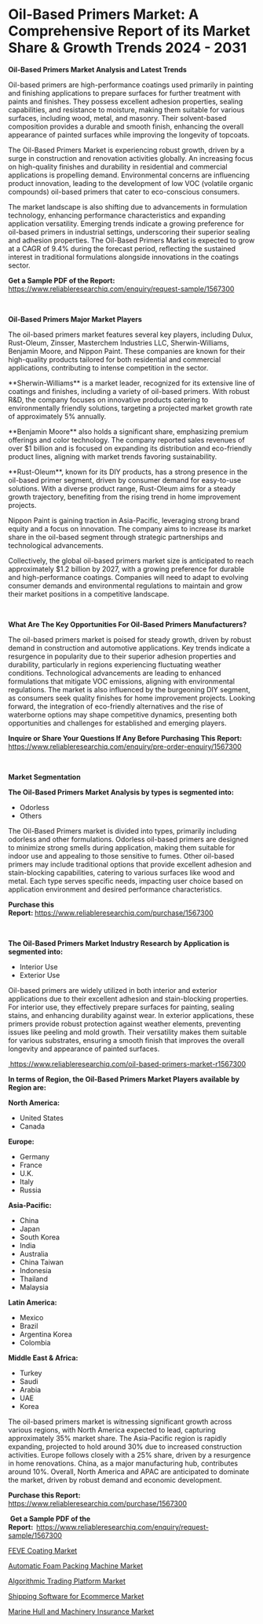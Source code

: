 <p><h1>Oil-Based Primers Market: A Comprehensive Report of its Market Share & Growth Trends 2024 - 2031</h1></p><p><strong>Oil-Based Primers Market Analysis and Latest Trends</strong></p>
<p><p>Oil-based primers are high-performance coatings used primarily in painting and finishing applications to prepare surfaces for further treatment with paints and finishes. They possess excellent adhesion properties, sealing capabilities, and resistance to moisture, making them suitable for various surfaces, including wood, metal, and masonry. Their solvent-based composition provides a durable and smooth finish, enhancing the overall appearance of painted surfaces while improving the longevity of topcoats.</p><p>The Oil-Based Primers Market is experiencing robust growth, driven by a surge in construction and renovation activities globally. An increasing focus on high-quality finishes and durability in residential and commercial applications is propelling demand. Environmental concerns are influencing product innovation, leading to the development of low VOC (volatile organic compounds) oil-based primers that cater to eco-conscious consumers.</p><p>The market landscape is also shifting due to advancements in formulation technology, enhancing performance characteristics and expanding application versatility. Emerging trends indicate a growing preference for oil-based primers in industrial settings, underscoring their superior sealing and adhesion properties. The Oil-Based Primers Market is expected to grow at a CAGR of 9.4% during the forecast period, reflecting the sustained interest in traditional formulations alongside innovations in the coatings sector.</p></p>
<p><strong>Get a Sample PDF of the Report:&nbsp;</strong> <a href="https://www.reliableresearchiq.com/enquiry/request-sample/1567300?utm_campaign=104&utm_medium=2&utm_source=Github&utm_content=ia&utm_term=07122024&utm_id=oil-based-primers">https://www.reliableresearchiq.com/enquiry/request-sample/1567300</a></p>
<p>&nbsp;</p>
<p><strong>Oil-Based Primers Major Market Players</strong></p>
<p><p>The oil-based primers market features several key players, including Dulux, Rust-Oleum, Zinsser, Masterchem Industries LLC, Sherwin-Williams, Benjamin Moore, and Nippon Paint. These companies are known for their high-quality products tailored for both residential and commercial applications, contributing to intense competition in the sector.</p><p>**Sherwin-Williams** is a market leader, recognized for its extensive line of coatings and finishes, including a variety of oil-based primers. With robust R&D, the company focuses on innovative products catering to environmentally friendly solutions, targeting a projected market growth rate of approximately 5% annually.</p><p>**Benjamin Moore** also holds a significant share, emphasizing premium offerings and color technology. The company reported sales revenues of over $1 billion and is focused on expanding its distribution and eco-friendly product lines, aligning with market trends favoring sustainability.</p><p>**Rust-Oleum**, known for its DIY products, has a strong presence in the oil-based primer segment, driven by consumer demand for easy-to-use solutions. With a diverse product range, Rust-Oleum aims for a steady growth trajectory, benefiting from the rising trend in home improvement projects.</p><p>Nippon Paint is gaining traction in Asia-Pacific, leveraging strong brand equity and a focus on innovation. The company aims to increase its market share in the oil-based segment through strategic partnerships and technological advancements.</p><p>Collectively, the global oil-based primers market size is anticipated to reach approximately $1.2 billion by 2027, with a growing preference for durable and high-performance coatings. Companies will need to adapt to evolving consumer demands and environmental regulations to maintain and grow their market positions in a competitive landscape.</p></p>
<p>&nbsp;</p>
<p><strong>What Are The Key Opportunities For Oil-Based Primers Manufacturers?</strong></p>
<p><p>The oil-based primers market is poised for steady growth, driven by robust demand in construction and automotive applications. Key trends indicate a resurgence in popularity due to their superior adhesion properties and durability, particularly in regions experiencing fluctuating weather conditions. Technological advancements are leading to enhanced formulations that mitigate VOC emissions, aligning with environmental regulations. The market is also influenced by the burgeoning DIY segment, as consumers seek quality finishes for home improvement projects. Looking forward, the integration of eco-friendly alternatives and the rise of waterborne options may shape competitive dynamics, presenting both opportunities and challenges for established and emerging players.</p></p>
<p><strong>Inquire or Share Your Questions If Any Before Purchasing This Report:</strong> <a href="https://www.reliableresearchiq.com/enquiry/pre-order-enquiry/1567300?utm_campaign=104&utm_medium=2&utm_source=Github&utm_content=ia&utm_term=07122024&utm_id=oil-based-primers">https://www.reliableresearchiq.com/enquiry/pre-order-enquiry/1567300</a></p>
<p>&nbsp;</p>
<p><strong>Market Segmentation</strong></p>
<p><strong>The Oil-Based Primers Market Analysis by types is segmented into:</strong></p>
<p><ul><li>Odorless</li><li>Others</li></ul></p>
<p><p>The Oil-Based Primers market is divided into types, primarily including odorless and other formulations. Odorless oil-based primers are designed to minimize strong smells during application, making them suitable for indoor use and appealing to those sensitive to fumes. Other oil-based primers may include traditional options that provide excellent adhesion and stain-blocking capabilities, catering to various surfaces like wood and metal. Each type serves specific needs, impacting user choice based on application environment and desired performance characteristics.</p></p>
<p><strong>Purchase this Report:&nbsp;</strong><a href="https://www.reliableresearchiq.com/purchase/1567300?utm_campaign=104&utm_medium=2&utm_source=Github&utm_content=ia&utm_term=07122024&utm_id=oil-based-primers">https://www.reliableresearchiq.com/purchase/1567300</a></p>
<p>&nbsp;</p>
<p><strong>The Oil-Based Primers Market Industry Research by Application is segmented into:</strong></p>
<p><ul><li>Interior Use</li><li>Exterior Use</li></ul></p>
<p><p>Oil-based primers are widely utilized in both interior and exterior applications due to their excellent adhesion and stain-blocking properties. For interior use, they effectively prepare surfaces for painting, sealing stains, and enhancing durability against wear. In exterior applications, these primers provide robust protection against weather elements, preventing issues like peeling and mold growth. Their versatility makes them suitable for various substrates, ensuring a smooth finish that improves the overall longevity and appearance of painted surfaces.</p></p>
<p><a href="https://www.reliableresearchiq.com/oil-based-primers-market-r1567300?utm_campaign=104&utm_medium=2&utm_source=Github&utm_content=ia&utm_term=07122024&utm_id=oil-based-primers">&nbsp;https://www.reliableresearchiq.com/oil-based-primers-market-r1567300</a></p>
<p><strong>In terms of Region, the Oil-Based Primers Market Players available by Region are:</strong></p>
<p>
    <p> <strong> North America: </strong>
        <ul>
            <li>United States</li>
            <li>Canada</li>
        </ul>
        </p> 
    <p> <strong> Europe: </strong>
        <ul>
            <li>Germany</li>
            <li>France</li>
            <li>U.K.</li>
            <li>Italy</li>
            <li>Russia</li>
        </ul>
        </p> 
    <p> <strong> Asia-Pacific: </strong>
        <ul>
            <li>China</li>
            <li>Japan</li>
            <li>South Korea</li>
            <li>India</li>
            <li>Australia</li>
            <li>China Taiwan</li>
            <li>Indonesia</li>
            <li>Thailand</li>
            <li>Malaysia</li>
        </ul>
        </p> 
    <p> <strong> Latin America: </strong>
        <ul>
            <li>Mexico</li>
            <li>Brazil</li>
            <li>Argentina Korea</li>
            <li>Colombia</li>
        </ul>
        </p> 
    <p> <strong> Middle East & Africa: </strong>
        <ul>
            <li>Turkey</li>
            <li>Saudi</li>
            <li>Arabia</li>
            <li>UAE</li>
            <li>Korea</li>
        </ul>
    </p>
    </p>
<p><p>The oil-based primers market is witnessing significant growth across various regions, with North America expected to lead, capturing approximately 35% market share. The Asia-Pacific region is rapidly expanding, projected to hold around 30% due to increased construction activities. Europe follows closely with a 25% share, driven by a resurgence in home renovations. China, as a major manufacturing hub, contributes around 10%. Overall, North America and APAC are anticipated to dominate the market, driven by robust demand and economic development.</p></p>
<p><strong>Purchase this Report: </strong><a href="https://www.reliableresearchiq.com/purchase/1567300?utm_campaign=104&utm_medium=2&utm_source=Github&utm_content=ia&utm_term=07122024&utm_id=oil-based-primers">https://www.reliableresearchiq.com/purchase/1567300</a></p>
<p>&nbsp;<strong>Get a Sample PDF of the Report:&nbsp;&nbsp;</strong><a href="https://www.reliableresearchiq.com/enquiry/request-sample/1567300?utm_campaign=104&utm_medium=2&utm_source=Github&utm_content=ia&utm_term=07122024&utm_id=oil-based-primers">https://www.reliableresearchiq.com/enquiry/request-sample/1567300</a></p>
<p><strong></strong></p>
<p><p><a href="https://issuu.com/reportprime-2/docs/feve-coating-market-size-2030.pptx?utm_campaign=104&utm_medium=2&utm_source=Github&utm_content=ia&utm_term=07122024&utm_id=oil-based-primers">FEVE Coating Market</a></p><p><a href="https://issuu.com/reportprime-2/docs/automatic-foam-packing-machine-market-size-2030.pp?utm_campaign=104&utm_medium=2&utm_source=Github&utm_content=ia&utm_term=07122024&utm_id=oil-based-primers">Automatic Foam Packing Machine Market</a></p><p><a href="https://www.linkedin.com/pulse/how-algorithmic-trading-platform-market-expectd-grow-107-cagr-cz49f?utm_campaign=104&utm_medium=2&utm_source=Github&utm_content=ia&utm_term=07122024&utm_id=oil-based-primers">Algorithmic Trading Platform Market</a></p><p><a href="https://www.linkedin.com/pulse/market-leaders-laggards-global-shipping-software-ecommerce-trends-kil2f?utm_campaign=104&utm_medium=2&utm_source=Github&utm_content=ia&utm_term=07122024&utm_id=oil-based-primers">Shipping Software for Ecommerce Market</a></p><p><a href="https://www.linkedin.com/pulse/r-143-until-2031-brainorm-nqojf?utm_campaign=104&utm_medium=2&utm_source=Github&utm_content=ia&utm_term=07122024&utm_id=oil-based-primers">Marine Hull and Machinery Insurance Market</a></p></p>